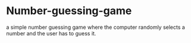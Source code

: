 # Number-guessing-game
 a simple number guessing game where the computer randomly selects a number and the user has to guess it. 
